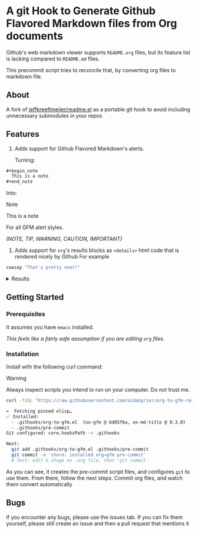 
# A git Hook to Generate Github Flavored Markdown files from Org documents

Github's web markdown viewer supports `README.org` files, but its feature list is lacking compared to `README.md` files.

This precommit script tries to reconcile that, by converting org files to markdown file.


## About

A fork of [jeffkreeftmeijer/readme.el](https://github.com/jeffkreeftmeijer/readme.el) as a portable git hook to avoid including unnecessary submodules in your repos


## Features

1.  Adds support for <span class="underline">G</span>​ithub <span class="underline">F</span>​lavored <span class="underline">M</span>​arkdown's alerts.
    
    Turning:

```org
#+begin_note
  This is a note
#+end_note
```

Into:

> [!NOTE]
> This is a note

For all GFM alert styles.

*(NOTE, TIP, WARNING, CAUTION, IMPORTANT)*

1.  Adds support for `org`'s results blocks as `<details>` html code that is rendered nicely by Github For example

```sh
cowsay "That's pretty neat!"
```

<details>
<summary>Results</summary>

```
 _____________________
< That's pretty neat! >
 ---------------------
        \   ^__^
         \  (oo)\_______
            (__)\       )\/\
                ||----w |
                ||     ||
```
</details>


## Getting Started


### Prerequisites

It assumes you have `emacs` installed.

*This feels like a fairly safe assumption if you are editing `org` files.*


### Installation

Install with the following curl command:

> [!WARNING]
> Always inspect scripts you intend to run on your computer. Do not trust me.

```sh
curl -fsSL "https://raw.githubusercontent.com/aidanprior/org-to-gfm-readme-md/refs/heads/main/install.sh" | sh
```

```sh
➡️  Fetching pinned elisp…
✅ Installed:
  - .githooks/org-to-gfm.el  (ox-gfm @ bd85f6a, ox-md-title @ 0.3.0)
  - .githooks/pre-commit
Git configured: core.hooksPath -> .githooks

Next:
  git add .githooks/org-to-gfm.el .githooks/pre-commit
  git commit -m 'chore: installed org→gfm pre-commit'
  # Test: edit & stage an .org file, then 'git commit'

```

As you can see, it creates the pre-commit script files, and configures `git` to use them. From there, follow the next steps. Commit org files, and watch them convert automatically


## Bugs

If you encounter any bugs, please use the issues tab. If you can fix them yourself, please still create an issue and then a pull request that mentions it
